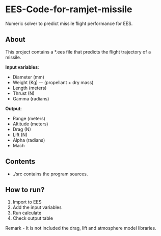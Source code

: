# EES-Code-for-ramjet-missile
Numeric solver to predict missile flight performance for EES.

## About
This project contains a *.ees file that predicts the flight trajectory of a missile.

**Input variables**:
* Diameter (mm)
* Weight (Kg) -- (propellant + dry mass)
* Length (meters)
* Thrust (N)
* Gamma (radians)

**Output**:
* Range (meters)
* Altitude (meters)
* Drag (N)
* Lift (N)
* Alpha (radians)
* Mach 

## Contents
* ./src contains the program sources.

## How to run?
1. Import to EES
2. Add the input variables
3. Run calculate
4. Check output table

Remark - It is not included the drag, lift and atmosphere model libraries.
